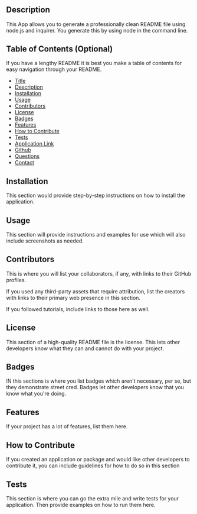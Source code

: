 # <Your-Project-Title>

## Description

This App allows you to generate a professionally clean README file using node.js and inquirer. You generate this by using node in the command line.

## Table of Contents (Optional)

 If you have a lengthy README it is best you make a table of contents for easy navigation through your README.


- [Title](#title)
- [Description](#description)
- [Installation](#installation)
- [Usage](#usage)
- [Contributors](#contributors)
- [License](#license)
- [Badges](#badges)
- [Features](#features)
- [How to Contribute](#howtocontribute)
- [Tests](#tests)
- [Application Link](#applink)
- [Github](#Github)
- [Questions](#questions)
- [Contact](#contact)



## Installation

This section would provide step-by-step instructions on how to install the application.

## Usage

This section will provide instructions and examples for use which will also include screenshots as needed.

## Contributors

This is where you will list your collaborators, if any, with links to their GitHub profiles.

If you used any third-party assets that require attribution, list the creators with links to their primary web presence in this section.

If you followed tutorials, include links to those here as well.

## License

This section of a high-quality README file is the license. This lets other developers know what they can and cannot do with your project.

## Badges

IN this sections is where you list badges which aren't necessary, per se, but they demonstrate street cred. Badges let other developers know that you know what you're doing.

## Features

If your project has a lot of features, list them here.

## How to Contribute

If you created an application or package and would like other developers to contribute it, you can include guidelines for how to do so in this section

## Tests

This section is where you can go the extra mile and write tests for your application. Then provide examples on how to run them here.
